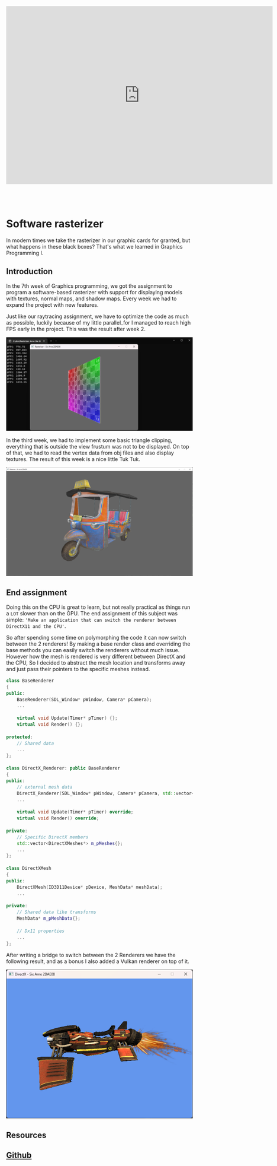 <iframe width="720" height="480" src="https://www.youtube.com/embed/q-QW6NCtMHA" title="YouTube video player" frameborder="0" allow="accelerometer; autoplay; clipboard-write; encrypted-media; gyroscope; picture-in-picture" allowfullscreen></iframe>

<br><br/>

# Software rasterizer

In modern times we take the rasterizer in our graphic cards for granted, but what happens in these black boxes? That's what we learned in Graphics Programming I.

## Introduction

In the 7th week of Graphics programming, we got the assignment to program a software-based rasterizer with support for displaying models with textures, normal maps, and shadow maps. Every week we had to expand the project with new features.

Just like our raytracing assignment, we have to optimize the code as much as possible, luckily because of my little parallel_for I managed to reach high FPS early in the project. This was the result after week 2.

![week_2_result](/rasterizer_week_2.png)

In the third week, we had to implement some basic triangle clipping, everything that is outside the view frustum was not to be displayed. On top of that, we had to read the vertex data from obj files and also display textures. The result of this week is a nice little Tuk Tuk.

![week_3_result](/rasterizer_week_3.png)

## End assignment

Doing this on the CPU is great to learn, but not really practical as things run a `LOT` slower than on the GPU.
The end assignment of this subject was simple: `'Make an application that can switch the renderer between DirectX11 and the CPU'`.

So after spending some time on polymorphing the code it can now switch between the 2 renderers! By making a base render class and overriding the
base methods you can easily switch the renderers without much issue. However how the mesh is rendered is very different between DirectX and the CPU, So
I decided to abstract the mesh location and transforms away and just pass their pointers to the specific meshes instead.

```cpp
class BaseRenderer
{
public:
	BaseRenderer(SDL_Window* pWindow, Camera* pCamera);
	...

	virtual void Update(Timer* pTimer) {};
	virtual void Render() {};

protected:
    // Shared data
	...
};

class DirectX_Renderer: public BaseRenderer
{
public:
    // external mesh data 
	DirectX_Renderer(SDL_Window* pWindow, Camera* pCamera, std::vector<MeshData*> pMeshes);
	...

	virtual void Update(Timer* pTimer) override;
	virtual void Render() override;

private:
	// Specific DirectX members
    std::vector<DirectXMeshes*> m_pMeshes{};
	...
};

class DirectXMesh
{
public:
	DirectXMesh(ID3D11Device* pDevice, MeshData* meshData);
	...

private:
    // Shared data like transforms
	MeshData* m_pMeshData{};

    // Dx11 properties
	...
};

```

After writing a bridge to switch between the 2 Renderers we have the following result, and as a bonus
I also added a Vulkan renderer on top of it.

![Rasterizer end](/rasterizer_end.png)

## Resources

## [Github](https://github.com/SixArne/Rasterizer-Arne-Six-2GD-08E)